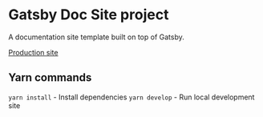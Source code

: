 # Gatsby Doc Site project

A documentation site template built on top of Gatsby.

[Production site](https://jcalcaben.github.io/gatsby-doc-site/)

## Yarn commands

`yarn install` - Install dependencies
`yarn develop` - Run local development site
